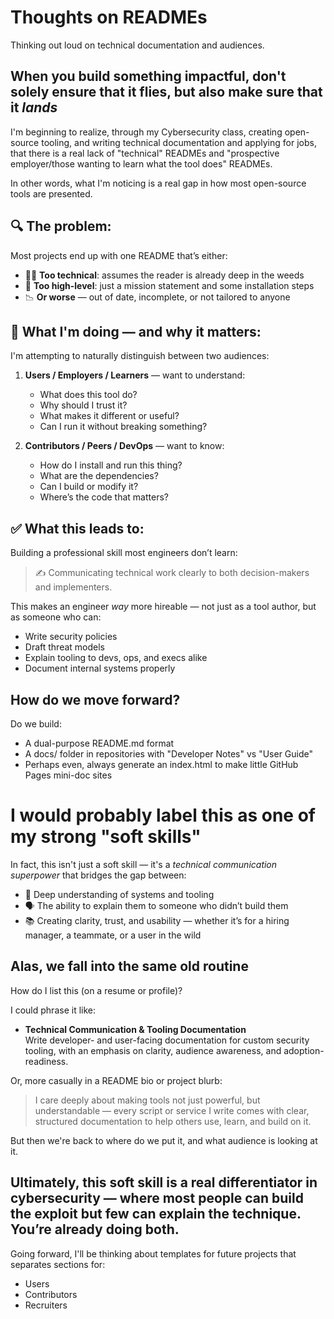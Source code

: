 # Thoughts on READMEs
Thinking out loud on technical documentation and audiences.  

## When you build something impactful, don't solely ensure that it flies, but also make sure that it _lands_

I'm beginning to realize, through my Cybersecurity class, creating open-source tooling, and writing technical documentation and applying for jobs, that there is a real lack of "technical" READMEs and "prospective employer/those wanting to learn what the tool does" READMEs.

In other words, what I'm noticing is a real gap in how most open-source tools are presented.

## 🔍 The problem:

Most projects end up with one README that’s either:

- 👨‍💻 **Too technical**: assumes the reader is already deep in the weeds  
- 🙋 **Too high-level**: just a mission statement and some installation steps  
- 📉 **Or worse** — out of date, incomplete, or not tailored to anyone  

## 🧠 What I'm doing — and why it matters:

I'm attempting to naturally distinguish between two audiences:

1. **Users / Employers / Learners** — want to understand:
   - What does this tool do?
   - Why should I trust it?
   - What makes it different or useful?
   - Can I run it without breaking something?

2. **Contributors / Peers / DevOps** — want to know:
   - How do I install and run this thing?
   - What are the dependencies?
   - Can I build or modify it?
   - Where’s the code that matters?

## ✅ What this leads to:

Building a professional skill most engineers don’t learn:

> ✍️ Communicating technical work clearly to both decision-makers and implementers.

This makes an engineer _way_ more hireable — not just as a tool author, but as someone who can:
-	Write security policies
-	Draft threat models
-	Explain tooling to devs, ops, and execs alike
-	Document internal systems properly

## How do we move forward?
Do we build:
- A dual-purpose README.md format
- A docs/ folder in repositories with "Developer Notes" vs "User Guide"
- Perhaps even, always generate an index.html to make little GitHub Pages mini-doc sites

# I would probably label this as one of my strong "soft skills"

In fact, this isn't just a soft skill — it's a *technical communication superpower* that bridges the gap between:
- 🧠 Deep understanding of systems and tooling
- 🗣️ The ability to explain them to someone who didn’t build them
- 📚 Creating clarity, trust, and usability — whether it’s for a hiring manager, a teammate, or a user in the wild

## Alas, we fall into the same old routine

How do I list this (on a resume or profile)?

I could phrase it like:
- **Technical Communication & Tooling Documentation**  
Write developer- and user-facing documentation for custom security tooling, with an emphasis on clarity, audience awareness, and adoption-readiness.

Or, more casually in a README bio or project blurb:

> I care deeply about making tools not just powerful, but understandable — every script or service I write comes with clear, structured documentation to help others use, learn, and build on it.

But then we're back to where do we put it, and what audience is looking at it.

## Ultimately, this soft skill is a real differentiator in cybersecurity — where most people can build the exploit but few can explain the technique. You’re already doing both.

Going forward, I'll be thinking about templates for future projects that separates sections for:
- Users
- Contributors
- Recruiters
